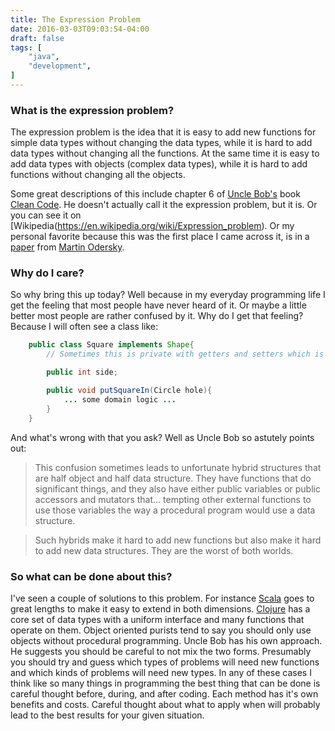 ```yaml
---
title: The Expression Problem
date: 2016-03-03T09:03:54-04:00
draft: false
tags: [
    "java",
    "development",
]
---
```

###  What is the expression problem?

The expression problem is the idea that it is easy to add new functions for simple data types without changing the data types, while it is hard to add data types without changing all the functions. At the same time it is easy to add data types with objects (complex data types), while it is hard to add functions without changing all the objects. 


Some great descriptions of this include chapter 6 of [Uncle Bob's](https://sites.google.com/site/unclebobconsultingllc/) book [Clean Code](http://www.amazon.com/Clean-Code-Handbook-Software-Craftsmanship/dp/0132350882). He doesn't actually call it the expression problem, but it is. Or you can see it on [Wikipedia(https://en.wikipedia.org/wiki/Expression_problem). Or my personal favorite because this was the first place I came across it, is in a [paper](http://lampwww.epfl.ch/~odersky/papers/ExpressionProblem.html) from [Martin Odersky](https://en.wikipedia.org/wiki/Martin_Odersky).


### Why do I care?

So why bring this up today? Well because in my everyday programming life I get the feeling that most people have never heard of it. Or maybe a little better most people are rather confused by it. Why do I get that feeling? Because I will often see a class like:

```java
    public class Square implements Shape{
        // Sometimes this is private with getters and setters which is the same.

        public int side;

        public void putSquareIn(Circle hole){
            ... some domain logic ...
        }
    }
```


And what's wrong with that you ask? Well as Uncle Bob so astutely points out:

>This confusion sometimes leads to unfortunate hybrid structures that are half object and half data structure. They have functions that do significant things, and they also have either public variables or public accessors and mutators that... tempting other external functions to use those variables the way a procedural program would use a data structure.

>Such hybrids make it hard to add new functions but also make it hard to add new data structures. They are the worst of both worlds. 

### So what can be done about this?

I've seen a couple of solutions to this problem. For instance [Scala](http://scala-lang.org/) goes to great lengths to make it easy to extend in both dimensions.  [Clojure](https://clojure.org/) has a core set of data types with a uniform interface and many functions that operate on them. Object oriented purists tend to say you should only use objects without procedural programming. Uncle Bob has his own approach.  He suggests you should be careful to not mix the two forms.  Presumably you should try and guess which types of problems will need new functions and which kinds of problems will need new types. In any of these cases I think like so many things in programming the best thing that can be done is careful thought before, during, and after coding. Each method has it's own benefits and costs. Careful thought about what to apply when will probably lead to the best results for your given situation. 


